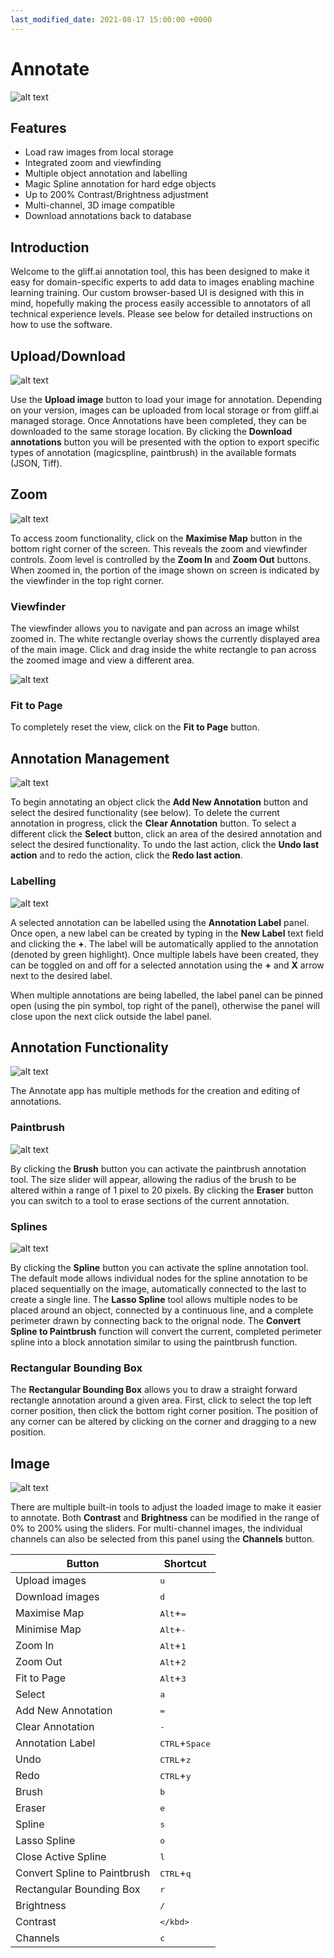 ```yaml
---
last_modified_date: 2021-08-17 15:00:00 +0000
---
```


# Annotate

![alt text](/assets/images/annotate_screenshot.png)

## Features

- Load raw images from local storage
- Integrated zoom and viewfinding
- Multiple object annotation and labelling
- Magic Spline annotation for hard edge objects
- Up to 200% Contrast/Brightness adjustment
- Multi-channel, 3D image compatible
- Download annotations back to database

## Introduction

Welcome to the gliff.ai annotation tool, this has been designed to make it easy for domain-specific experts to add data to images enabling machine learning training. Our custom browser-based UI is designed with this in mind, hopefully making the process easily accessible to annotators of all technical experience levels. Please see below for detailed instructions on how to use the software.

## Upload/Download

![alt text](/assets/images/annotate_import-export.png)

Use the **Upload image** button to load your image for annotation. Depending on your version, images can be uploaded from local storage or from gliff.ai managed storage. Once Annotations have been completed, they can be downloaded to the same storage location. By clicking the **Download annotations** button you will be presented with the option to export specific types of annotation (magicspline, paintbrush) in the available formats (JSON, Tiff).

## Zoom

![alt text](/assets/images/annotate_viewfinder.png)

To access zoom functionality, click on the **Maximise Map** button in the bottom right corner of the screen. This reveals the zoom and viewfinder controls. Zoom level is controlled by the **Zoom In** and **Zoom Out** buttons. When zoomed in, the portion of the image shown on screen is indicated by the viewfinder in the top right corner.

### Viewfinder

The viewfinder allows you to navigate and pan across an image whilst zoomed in. The white rectangle overlay shows the currently displayed area of the main image. Click and drag inside the white rectangle to pan across the zoomed image and view a different area.

![alt text](/assets/images/annotate_zoomed-in.png)

### Fit to Page

To completely reset the view, click on the **Fit to Page** button.

## Annotation Management

![alt text](/assets/images/annotate_CRUD.png)

To begin annotating an object click the **Add New Annotation** button and select the desired functionality (see below). To delete the current annotation in progress, click the **Clear Annotation** button. To select a different click the **Select** button, click an area of the desired annotation and select the desired functionality. To undo the last action, click the **Undo last action** and to redo the action, click the **Redo last action**.

### Labelling

![alt text](/assets/images/annotate_labelling.png)

A selected annotation can be labelled using the **Annotation Label** panel. Once open, a new label can be created by typing in the **New Label** text field and clicking the **+**. The label will be automatically applied to the annotation (denoted by green highlight). Once multiple labels have been created, they can be toggled on and off for a selected annotation using the **+** and **X** arrow next to the desired label.

When multiple annotations are being labelled, the label panel can be pinned open (using the pin symbol, top right of the panel), otherwise the panel will close upon the next click outside the label panel.

## Annotation Functionality

![alt text](/assets/images/annotate_tools.png)

The Annotate app has multiple methods for the creation and editing of annotations.

### Paintbrush

![alt text](/assets/images/annotate_brush.png)

By clicking the **Brush** button you can activate the paintbrush annotation tool. The size slider will appear, allowing the radius of the brush to be altered within a range of 1 pixel to 20 pixels. By clicking the **Eraser** button you can switch to a tool to erase sections of the current annotation.

### Splines

![alt text](/assets/images/annotate_spline.png)

By clicking the **Spline** button you can activate the spline annotation tool. The default mode allows individual nodes for the spline annotation to be placed sequentially on the image, automatically connected to the last to create a single line. The **Lasso Spline** tool allows multiple nodes to be placed around an object, connected by a continuous line, and a complete perimeter drawn by connecting back to the orignal node. The **Convert Spline to Paintbrush** function will convert the current, completed perimeter spline into a block annotation similar to using the paintbrush function.

### Rectangular Bounding Box

The **Rectangular Bounding Box** allows you to draw a straight forward rectangle annotation around a given area. First, click to select the top left corner position, then click the bottom right corner position. The position of any corner can be altered by clicking on the corner and dragging to a new position.

## Image

![alt text](/assets/images/annotate_image-controls.png)

There are multiple built-in tools to adjust the loaded image to make it easier to annotate. Both **Contrast** and **Brightness** can be modified in the range of 0% to 200% using the sliders. For multi-channel images, the individual channels can also be selected from this panel using the **Channels** button.

| Button                       | Shortcut                         |
| ---------------------------- | -------------------------------- |
| Upload images                | <kbd>u</kbd>                     |
| Download images              | <kbd>d</kbd>                     |
| Maximise Map                 | <kbd>Alt</kbd>+<kbd>=</kbd>      |
| Minimise Map                 | <kbd>Alt</kbd>+<kbd>-</kbd>      |
| Zoom In                      | <kbd>Alt</kbd>+<kbd>1</kbd>      |
| Zoom Out                     | <kbd>Alt</kbd>+<kbd>2</kbd>      |
| Fit to Page                  | <kbd>Alt</kbd>+<kbd>3</kbd>      |
| Select                       | <kbd>a</kbd>                     |
| Add New Annotation           | <kbd>=</kbd>                     |
| Clear Annotation             | <kbd>-</kbd>                     |
| Annotation Label             | <kbd>CTRL</kbd>+<kbd>Space</kbd> |
| Undo                         | <kbd>CTRL</kbd>+<kbd>z</kbd>     |
| Redo                         | <kbd>CTRL</kbd>+<kbd>y</kbd>     |
| Brush                        | <kbd>b</kbd>                     |
| Eraser                       | <kbd>e</kbd>                     |
| Spline                       | <kbd>s</kbd>                     |
| Lasso Spline                 | <kbd>o</kbd>                     |
| Close Active Spline          | <kbd>l</kbd>                     |
| Convert Spline to Paintbrush | <kbd>CTRL</kbd>+<kbd>q</kbd>     |
| Rectangular Bounding Box     | <kbd>r</kbd>                     |
| Brightness                   | <kbd>/</kbd>                     |
| Contrast                     | <kbd>\</kbd>                     |
| Channels                     | <kbd>c<kbd>                      |
